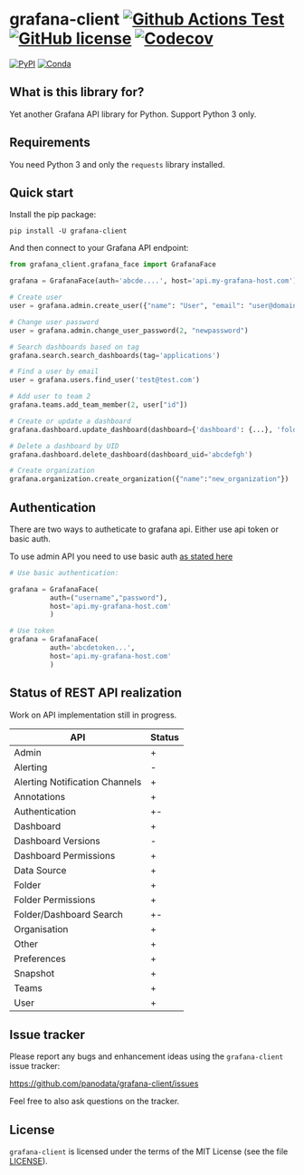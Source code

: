 # grafana-client [![Github Actions Test](https://github.com/panodata/grafana-client/workflows/Test/badge.svg)](https://github.com/panodata/grafana-client/actions?query=workflow%3ATest) [![GitHub license](https://img.shields.io/github/license/panodata/grafana-client.svg?style=flat-square)](https://github.com/panodata/grafana-client/blob/master/LICENSE)  [![Codecov](https://img.shields.io/codecov/c/gh/panodata/grafana-client.svg?style=flat-square)](https://codecov.io/gh/panodata/grafana-client/)

[![PyPI](https://img.shields.io/pypi/v/grafana-client.svg?style=flat-square)](https://pypi.org/project/grafana-api/) [![Conda](https://img.shields.io/conda/v/panodata/grafana-client.svg?style=flat-square)](https://anaconda.org/panodata/grafana-client)

## What is this library for?

Yet another Grafana API library for Python. Support Python 3 only.

## Requirements

You need Python 3 and only the `requests` library installed.

## Quick start

Install the pip package:

```
pip install -U grafana-client
```

And then connect to your Grafana API endpoint:

```python
from grafana_client.grafana_face import GrafanaFace

grafana = GrafanaFace(auth='abcde....', host='api.my-grafana-host.com')

# Create user
user = grafana.admin.create_user({"name": "User", "email": "user@domain.com", "login": "user", "password": "userpassword", "OrgId": 1})

# Change user password
user = grafana.admin.change_user_password(2, "newpassword")

# Search dashboards based on tag
grafana.search.search_dashboards(tag='applications')

# Find a user by email
user = grafana.users.find_user('test@test.com')

# Add user to team 2
grafana.teams.add_team_member(2, user["id"])

# Create or update a dashboard
grafana.dashboard.update_dashboard(dashboard={'dashboard': {...}, 'folderId': 0, 'overwrite': True})

# Delete a dashboard by UID
grafana.dashboard.delete_dashboard(dashboard_uid='abcdefgh')

# Create organization
grafana.organization.create_organization({"name":"new_organization"})
```


## Authentication

There are two ways to autheticate to grafana api. Either use api token or basic auth.

To use admin API you need to use basic auth [as stated here](https://grafana.com/docs/grafana/latest/http_api/admin/)

```python
# Use basic authentication:

grafana = GrafanaFace(
          auth=("username","password"),
          host='api.my-grafana-host.com'
          )

# Use token
grafana = GrafanaFace(
          auth='abcdetoken...',
          host='api.my-grafana-host.com'
          )
```


## Status of REST API realization

Work on API implementation still in progress.

| API | Status |
|---|---|
| Admin | + |
| Alerting | - |
| Alerting Notification Channels | + |
| Annotations | + |
| Authentication | +- |
| Dashboard | + |
| Dashboard Versions | - |
| Dashboard Permissions | + |
| Data Source | + |
| Folder | + |
| Folder Permissions | + |
| Folder/Dashboard Search | +- |
| Organisation | + |
| Other | + |
| Preferences | + |
| Snapshot | + |
| Teams | + |
| User | + |

## Issue tracker

Please report any bugs and enhancement ideas using the `grafana-client` issue tracker:

  https://github.com/panodata/grafana-client/issues

Feel free to also ask questions on the tracker.

## License

`grafana-client` is licensed under the terms of the MIT License (see the file
[LICENSE](LICENSE)).
